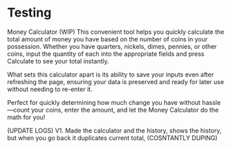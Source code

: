 # Testing
Money Calculator (WIP)
This convenient tool helps you quickly calculate the total amount of money you have based on the number of coins in your possession. Whether you have quarters, nickels, dimes, pennies, or other coins, input the quantity of each into the appropriate fields and press Calculate to see your total instantly.

What sets this calculator apart is its ability to save your inputs even after refreshing the page, ensuring your data is preserved and ready for later use without needing to re-enter it.

Perfect for quickly determining how much change you have without hassle—count your coins, enter the amount, and let the Money Calculator do the math for you!

(UPDATE LOGS)
V1. Made the calculator and the history, shows the history, but when you go back it duplicates current total, (COSNTANTLY DUPING)
